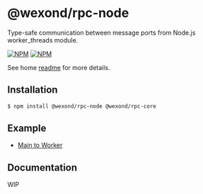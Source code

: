# @wexond/rpc-node

Type-safe communication between message ports from Node.js worker_threads module.

[![NPM](https://img.shields.io/npm/v/@wexond/rpc-node.svg?style=flat-square)](https://www.npmjs.com/package/@wexond/rpc-node)
[![NPM](https://img.shields.io/npm/dm/@wexond/rpc-node?style=flat-square)](https://www.npmjs.com/package/@wexond/rpc-node)

See home [readme](https://github.com/wexond/rpc) for more details.

## Installation

```bash
$ npm install @wexond/rpc-node @wexond/rpc-core
```

## Example

- [Main to Worker](/examples/main-to-worker)

## Documentation

WIP
